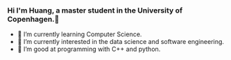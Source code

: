 ### Hi I'm Huang, a master student in the University of Copenhagen.:yellow_heart:
- 🌱 I’m currently learning Computer Science.
- :heartbeat: I’m currently interested in the data science and software engineering.
- 🔭 I’m good at programming with C++ and python.

<!--
**leafff1/leafff1** is a ✨ _special_ ✨ repository because its `README.md` (this file) appears on your GitHub profile.

Here are some ideas to get you started:

- 🔭 I’m currently working on ...
- 🌱 I’m currently learning ...
- 👯 I’m looking to collaborate on ...
- 🤔 I’m looking for help with ...
- 💬 Ask me about ...
- 📫 How to reach me: ...
- 😄 Pronouns: ...
- ⚡ Fun fact: ...
-->
